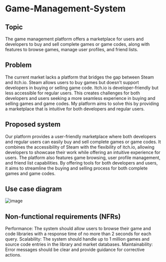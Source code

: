 # Game-Management-System
## Topic
The game management platform offers a marketplace for users and developers to buy and sell complete games or game codes, along with features to browse games, manage user profiles, and friend lists.
## Problem 
The current market lacks a platform that bridges the gap between Steam and itch.io. Steam allows users to buy games but doesn’t support developers in buying or selling game code. Itch.io is developer-friendly but less accessible for regular users. This creates challenges for both developers and users seeking a more seamless experience in buying and selling games and game codes. My platform aims to solve this by providing a marketplace that is intuitive for both developers and regular users.
## Proposed system
Our platform provides a user-friendly marketplace where both developers and regular users can easily buy and sell complete games or game codes. It combines the accessibility of Steam with the flexibility of itch.io, allowing developers to showcase their work while offering an intuitive experience for users. The platform also features game browsing, user profile management, and friend list capabilities. By offering tools for both developers and users, it aims to streamline the buying and selling process for both complete games and game codes.
## Use case diagram
![image](https://github.com/user-attachments/assets/b70f5975-fc8a-456b-aee1-b4f78cf0eef5)
## Non-functional requirements (NFRs)
Performance: The system should allow users to browse their game and code libraries with a response time of no more than 2 seconds for each query.
Scalability: The system should handle up to 1 million games and source code entries in the library and market databases.
Maintainability: Error messages should be clear and provide guidance for corrective actions.
